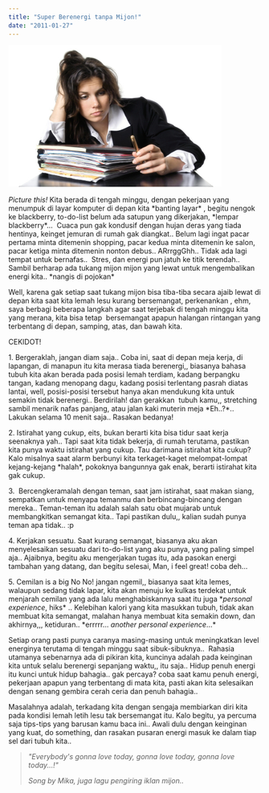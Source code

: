 ```yaml
---
title: "Super Berenergi tanpa Mijon!"
date: "2011-01-27"
---
```


[![tak bersemangat](images/unmotivated1.jpg "tak bersemangat")](http://bydnta.files.wordpress.com/2011/01/unmotivated1.jpg)

_Picture this!_ Kita berada di tengah minggu, dengan pekerjaan yang menumpuk di layar komputer di depan kita \*banting layar\* , begitu nengok ke blackberry, to-do-list belum ada satupun yang dikerjakan, \*lempar blackberry\*...  Cuaca pun gak kondusif dengan hujan deras yang tiada hentinya, keinget jemuran di rumah gak diangkat.. Belum lagi ingat pacar pertama minta ditemenin shopping, pacar kedua minta ditemenin ke salon, pacar ketiga minta ditemenin nonton debus.. ARrrggGhh.. Tidak ada lagi tempat untuk bernafas..  Stres, dan energi pun jatuh ke titik terendah.. Sambil berharap ada tukang mijon mijon yang lewat untuk mengembalikan energi kita.. \*nangis di pojokan\*

Well, karena gak setiap saat tukang mijon bisa tiba-tiba secara ajaib lewat di depan kita saat kita lemah lesu kurang bersemangat, perkenankan , ehm, saya berbagi beberapa langkah agar saat terjebak di tengah minggu kita yang merana, kita bisa tetap  bersemangat apapun halangan rintangan yang terbentang di depan, samping, atas, dan bawah kita.

CEKIDOT!

1\. Bergeraklah, jangan diam saja.. Coba ini, saat di depan meja kerja, di lapangan, di manapun itu kita merasa tiada berenergi,, biasanya bahasa tubuh kita akan berada pada posisi lemah terdiam, kadang berpangku tangan, kadang menopang dagu, kadang posisi terlentang pasrah diatas lantai, well, posisi-posisi tersebut hanya akan mendukung kita untuk semakin tidak berenergi.. Berdirilah! dan gerakkan  tubuh kamu,, stretching sambil menarik nafas panjang, atau jalan kaki muterin meja \*Eh..?\*.. Lakukan selama 10 menit saja.. Rasakan bedanya!

2\. Istirahat yang cukup, eits, bukan berarti kita bisa tidur saat kerja seenaknya yah.. Tapi saat kita tidak bekerja, di rumah terutama, pastikan kita punya waktu istirahat yang cukup. Tau darimana istirahat kita cukup? Kalo misalnya saat alarm berbunyi kita terkaget-kaget melompat-lompat kejang-kejang \*halah\*, pokoknya bangunnya gak enak, berarti istirahat kita gak cukup.

3\.  Bercengkeramalah dengan teman, saat jam istirahat, saat makan siang, sempatkan untuk menyapa temanmu dan berbincang-bincang dengan mereka.. Teman-teman itu adalah salah satu obat mujarab untuk membangkitkan semangat kita.. Tapi pastikan dulu,, kalian sudah punya teman apa tidak.. :p

4\. Kerjakan sesuatu. Saat kurang semangat, biasanya aku akan menyelesaikan sesuatu dari to-do-list yang aku punya, yang paling simpel aja.. Ajaibnya, begitu aku mengerjakan tugas itu, ada pasokan energi tambahan yang datang, dan begitu selesai, Man, i feel great! coba deh...

5\. Cemilan is a big No No! jangan ngemil,, biasanya saat kita lemes, walaupun sedang tidak lapar, kita akan menuju ke kulkas terdekat untuk menjarah cemilan yang ada lalu menghabiskannya saat itu juga \*_personal experience_, hiks\* .. Kelebihan kalori yang kita masukkan tubuh, tidak akan membuat kita semangat, malahan hanya membuat kita semakin down, dan akhirnya,,, ketiduran.. \*errrrr... _another personal experience_...\*

Setiap orang pasti punya caranya masing-masing untuk meningkatkan level energinya terutama di tengah minggu saat sibuk-sibuknya..  Rahasia utamanya sebenarnya ada di pikiran kita, kuncinya adalah pada keinginan kita untuk selalu berenergi sepanjang waktu,, itu saja.. Hidup penuh energi itu kunci untuk hidup bahagia.. gak percaya? coba saat kamu penuh energi, pekerjaan apapun yang terbentang di mata kita, pasti akan kita selesaikan dengan senang gembira cerah ceria dan penuh bahagia..

Masalahnya adalah, terkadang kita dengan sengaja membiarkan diri kita pada kondisi lemah letih lesu tak bersemangat itu. Kalo begitu, ya percuma saja tips-tips yang barusan kamu baca ini.. Awali dulu dengan keinginan yang kuat, do something, dan rasakan pusaran energi masuk ke dalam tiap sel dari tubuh kita..

> _"Everybody's gonna love today, gonna love today, gonna love today...!"_
> 
> _Song by Mika, juga lagu pengiring iklan mijon.._
